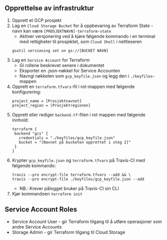 ## Opprettelse av infrastruktur
1. Opprett et GCP prosjekt
2. Lag en `Cloud Storage Bucket` for å oppbevaring av Terraform State - navn kan være `[PROSJEKTNAVN]-terraform-state`
    * Aktiver versjonering ved å kjøre følgende kommando i en terminal med rettigheter til prosjektet, som `Cloud Shell` i nettleseren
    ```
    gsutil versioning set on gs://[BUCKET NAVN]
    ```
3. Lag en `Service Account` for Terraform
    * Gi rollene beskrevet senere i dokumentet
    * Eksporter en .json-nøkkel for Service Accounten
    * Navngi nøkkelen som `gcp_keyfile.json` og legg den i `./keyfiles`-mappen
4. Opprett en `terraform.tfvars`-fil i rot-mappen med følgende konfigurering:
    ```
    project_name = [Prosjektnavnet]
    project_region = [Prosjektregionen]
    ```
5. Opprett eller rediger `backend.tf`-filen i rot mappen med følgende innhold:
    ```
   terraform {
     backend "gcs" {
       credentials = "./keyfiles/gcp_keyfile.json"
       bucket = "[Navnet på bucketen opprettet i steg 2]"
     }
   }
   ```
6. Krypter `gcp_keyfile.json` og `terraform.tfvars` på Travis-CI med følgende kommando:
    ```
    travis --pro encrypt-file terraform.tfvars --add && \
    travis --pro encrypt-file ./keyfiles/gcp_keyfile.json --add
    ```
   * NB.: Krever pålogget bruker på Travis-CI sin CLI
7. Kjør kommandoen `terraform init`

## Service Account Roles
* Service Account User - gir Terraform tilgang til å utføre operasjoner som andre Service Accounts
* Storage Admin - gir Terraform tilgang til Cloud Storage